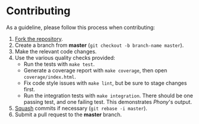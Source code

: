 # Contributing

As a guideline, please follow this process when contributing:

1. [Fork the repository].
2. Create a branch from **master** (`git checkout -b branch-name master`).
3. Make the relevant code changes.
4. Use the various quality checks provided:
    - Run the tests with `make test`.
    - Generate a coverage report with `make coverage`, then open
      `coverage/index.html`.
    - Fix code style issues with `make lint`, but be sure to stage changes
      first.
    - Run the integration tests with `make integration`. There should be one
      passing test, and one failing test. This demonstrates *Phony*'s output.
5. [Squash] commits if necessary (`git rebase -i master`).
6. Submit a pull request to the **master** branch.

[fork the repository]: https://help.github.com/articles/fork-a-repo
[squash]: http://git-scm.com/book/en/Git-Tools-Rewriting-History#Changing-Multiple-Commit-Messages
